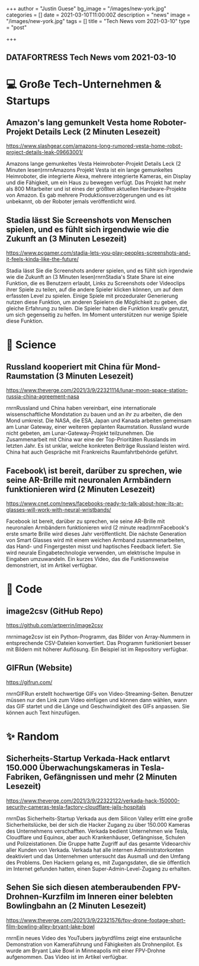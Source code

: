 +++
author = "Justin Guese"
bg_image = "/images/new-york.jpg"
categories = []
date = 2021-03-10T11:00:00Z
description = "news"
image = "/images/new-york.jpg"
tags = []
title = "Tech News vom 2021-03-10"
type = "post"

+++

        
## DATAFORTRESS Tech News vom 2021-03-10

# 💻 Große Tech-Unternehmen & Startups

## Amazon's lang gemunkelt Vesta home Roboter-Projekt Details Leck (2 Minuten Lesezeit)

https://www.slashgear.com/amazons-long-rumored-vesta-home-robot-project-details-leak-09663001/

Amazons lange gemunkeltes Vesta Heimroboter-Projekt Details Leck (2 Minuten lesen)rnrnAmazons Projekt Vesta ist ein lange gemunkeltes Heimroboter, die integrierte Alexa, mehrere integrierte Kameras, ein Display und die Fähigkeit, um ein Haus zu bewegen verfügt. Das Projekt hat mehr als 800 Mitarbeiter und ist eines der größten aktuellen Hardware-Projekte von Amazon. Es gab mehrere Produktionsverzögerungen und es ist unbekannt, ob der Roboter jemals veröffentlicht wird.

## Stadia lässt Sie Screenshots von Menschen spielen, und es fühlt sich irgendwie wie die Zukunft an (3 Minuten Lesezeit)

https://www.pcgamer.com/stadia-lets-you-play-peoples-screenshots-and-it-feels-kinda-like-the-future/

Stadia lässt Sie die Screenshots anderer spielen, und es fühlt sich irgendwie wie die Zukunft an (3 Minuten lesen)rnrnStadia's State Share ist eine Funktion, die es Benutzern erlaubt, Links zu Screenshots oder Videoclips ihrer Spiele zu teilen, auf die andere Spieler klicken können, um auf dem erfassten Level zu spielen. Einige Spiele mit prozeduraler Generierung nutzen diese Funktion, um anderen Spielern die Möglichkeit zu geben, die gleiche Erfahrung zu teilen. Die Spieler haben die Funktion kreativ genutzt, um sich gegenseitig zu helfen. Im Moment unterstützen nur wenige Spiele diese Funktion.

# 🧪 Science

## Russland kooperiert mit China für Mond-Raumstation (3 Minuten Lesezeit)

https://www.theverge.com/2021/3/9/22321114/lunar-moon-space-station-russia-china-agreement-nasa

rnrnRussland und China haben vereinbart, eine internationale wissenschaftliche Mondstation zu bauen und an ihr zu arbeiten, die den Mond umkreist. Die NASA, die ESA, Japan und Kanada arbeiten gemeinsam am Lunar Gateway, einer weiteren geplanten Raumstation. Russland wurde nicht gebeten, am Lunar-Gateway-Projekt teilzunehmen. Die Zusammenarbeit mit China war eine der Top-Prioritäten Russlands im letzten Jahr. Es ist unklar, welche konkreten Beiträge Russland leisten wird. China hat auch Gespräche mit Frankreichs Raumfahrtbehörde geführt.

## Facebook\ ist bereit, darüber zu sprechen, wie seine AR-Brille mit neuronalen Armbändern funktionieren wird (2 Minuten Lesezeit)

https://www.cnet.com/news/facebooks-ready-to-talk-about-how-its-ar-glasses-will-work-with-neural-wristbands/

Facebook ist bereit, darüber zu sprechen, wie seine AR-Brille mit neuronalen Armbändern funktionieren wird (2 minute read)rnrnFacebook's erste smarte Brille wird dieses Jahr veröffentlicht. Die nächste Generation von Smart Glasses wird mit einem weichen Armband zusammenarbeiten, das Hand- und Fingergesten misst und haptisches Feedback liefert. Sie wird neurale Eingabetechnologie verwenden, um elektrische Impulse in Eingaben umzuwandeln. Ein kurzes Video, das die Funktionsweise demonstriert, ist im Artikel verfügbar.

# 💾 Code

## image2csv (GitHub Repo)

https://github.com/artperrin/image2csv

rnrnimage2csv ist ein Python-Programm, das Bilder von Array-Nummern in entsprechende CSV-Dateien konvertiert. Das Programm funktioniert besser mit Bildern mit höherer Auflösung. Ein Beispiel ist im Repository verfügbar.

## GIFRun (Website)

https://gifrun.com/

rnrnGIFRun erstellt hochwertige GIFs von Video-Streaming-Seiten. Benutzer müssen nur den Link zum Video einfügen und können dann wählen, wann das GIF startet und die Länge und Geschwindigkeit des GIFs anpassen. Sie können auch Text hinzufügen.

# ✨ Random

## Sicherheits-Startup Verkada-Hack entlarvt 150.000 Überwachungskameras in Tesla-Fabriken, Gefängnissen und mehr (2 Minuten Lesezeit)

https://www.theverge.com/2021/3/9/22322122/verkada-hack-150000-security-cameras-tesla-factory-cloudflare-jails-hospitals

rnrnDas Sicherheits-Startup Verkada aus dem Silicon Valley erlitt eine große Sicherheitslücke, bei der sich die Hacker Zugang zu über 150.000 Kameras des Unternehmens verschafften. Verkada bedient Unternehmen wie Tesla, Cloudflare und Equinox, aber auch Krankenhäuser, Gefängnisse, Schulen und Polizeistationen. Die Gruppe hatte Zugriff auf das gesamte Videoarchiv aller Kunden von Verkada. Verkada hat alle internen Administratorkonten deaktiviert und das Unternehmen untersucht das Ausmaß und den Umfang des Problems. Den Hackern gelang es, mit Zugangsdaten, die sie öffentlich im Internet gefunden hatten, einen Super-Admin-Level-Zugang zu erhalten.

## Sehen Sie sich diesen atemberaubenden FPV-Drohnen-Kurzfilm im Inneren einer belebten Bowlingbahn an (2 Minuten Lesezeit)

https://www.theverge.com/2021/3/9/22321576/fpv-drone-footage-short-film-bowling-alley-bryant-lake-bowl

rnrnEin neues Video des YouTubers jaybyrdfilms zeigt eine erstaunliche Demonstration von Kameraführung und Fähigkeiten als Drohnenpilot. Es wurde am Bryant Lake Bowl in Minneapolis mit einer FPV-Drohne aufgenommen. Das Video ist im Artikel verfügbar.
